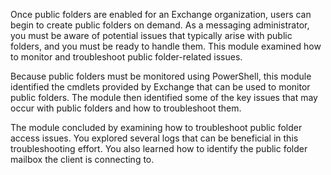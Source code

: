 Once public folders are enabled for an Exchange organization, users can begin to create public folders on demand. As a messaging administrator, you must be aware of potential issues that typically arise with public folders, and you must be ready to handle them. This module examined how to monitor and troubleshoot public folder-related issues.

Because public folders must be monitored using PowerShell, this module identified the cmdlets provided by Exchange that can be used to monitor public folders. The module then identified some of the key issues that may occur with public folders and how to troubleshoot them.

The module concluded by examining how to troubleshoot public folder access issues. You explored several logs that can be beneficial in this troubleshooting effort. You also learned how to identify the public folder mailbox the client is connecting to.
